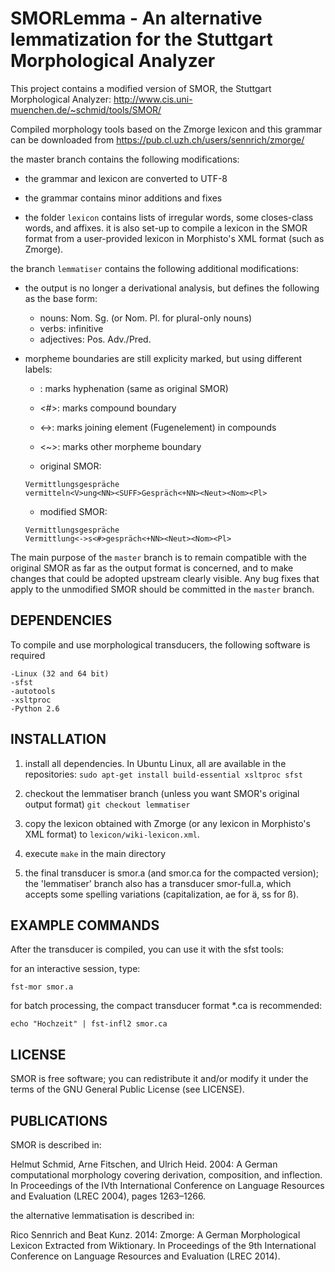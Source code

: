 SMORLemma - An alternative lemmatization for the Stuttgart Morphological Analyzer
=============================================================================

This project contains a modified version of SMOR, the Stuttgart Morphological Analyzer: http://www.cis.uni-muenchen.de/~schmid/tools/SMOR/

Compiled morphology tools based on the Zmorge lexicon and this grammar can be downloaded from https://pub.cl.uzh.ch/users/sennrich/zmorge/

the master branch contains the following modifications:

- the grammar and lexicon are converted to UTF-8
- the grammar contains minor additions and fixes

- the folder `lexicon` contains lists of irregular words, some closes-class words, and affixes.
it is also set-up to compile a lexicon in the SMOR format from a user-provided lexicon in Morphisto's XML format (such as Zmorge).


the branch `lemmatiser` contains the following additional modifications:

- the output is no longer a derivational analysis, but defines the following as the base form:
    - nouns: Nom. Sg. (or Nom. Pl. for plural-only nouns)
    - verbs: infinitive
    - adjectives: Pos. Adv./Pred.

- morpheme boundaries are still explicity marked, but using different labels:

    - <TRUNC>: marks hyphenation (same as original SMOR)
    - <#>: marks compound boundary
    - <->: marks joining element (Fugenelement) in compounds
    - <~>: marks other morpheme boundary

    - original SMOR:
    ```
    Vermittlungsgespräche
    vermitteln<V>ung<NN><SUFF>Gespräch<+NN><Neut><Nom><Pl>
    ```

    - modified SMOR:
    ```
    Vermittlungsgespräche
    Vermittlung<->s<#>gespräch<+NN><Neut><Nom><Pl>
    ```

The main purpose of the `master` branch is to remain compatible with the original SMOR as far as the output format is concerned, and to make changes that could be adopted upstream clearly visible.
Any bug fixes that apply to the unmodified SMOR should be committed in the `master` branch.


DEPENDENCIES
------------

To compile and use morphological transducers, the following software is required

    -Linux (32 and 64 bit)
    -sfst
    -autotools
    -xsltproc
    -Python 2.6


INSTALLATION
------------

1. install all dependencies. In Ubuntu Linux, all are available in the repositories:
    `sudo apt-get install build-essential xsltproc sfst`

2. checkout the lemmatiser branch (unless you want SMOR's original output format)
    `git checkout lemmatiser`

3. copy the lexicon obtained with Zmorge (or any lexicon in Morphisto's XML format) to `lexicon/wiki-lexicon.xml`.

4. execute `make` in the main directory

5. the final transducer is smor.a (and smor.ca for the compacted version); the 'lemmatiser' branch also has a transducer smor-full.a, which accepts some spelling variations (capitalization, ae for ä, ss for ß).


EXAMPLE COMMANDS
----------------

After the transducer is compiled, you can use it with the sfst tools:

for an interactive session, type:

    fst-mor smor.a

for batch processing, the compact transducer format *.ca is recommended:

    echo "Hochzeit" | fst-infl2 smor.ca


LICENSE
-------

SMOR is free software; you can redistribute it and/or modify it under the terms of the GNU General Public License (see LICENSE).


PUBLICATIONS
------------

SMOR is described in:

Helmut Schmid, Arne Fitschen, and Ulrich Heid. 2004:
   A German computational morphology covering derivation, composition, and inflection. 
   In Proceedings of the IVth International Conference on Language Resources and Evaluation (LREC 2004), pages 1263–1266.

the alternative lemmatisation is described in:

Rico Sennrich and Beat Kunz. 2014:
   Zmorge: A German Morphological Lexicon Extracted from Wiktionary.
   In Proceedings of the 9th International Conference on Language Resources and Evaluation (LREC 2014).
